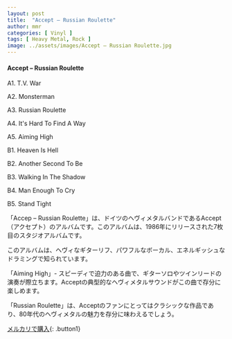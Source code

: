 ```yaml
---
layout: post
title:  "Accept – Russian Roulette"
author: mmr
categories: [ Vinyl ]
tags: [ Heavy Metal, Rock ]
image: ../assets/images/Accept – Russian Roulette.jpg
---
```


#### Accept – Russian Roulette

A1. T.V. War

A2. Monsterman

A3. Russian Roulette

A4. It's Hard To Find A Way

A5. Aiming High

B1. Heaven Is Hell

B2. Another Second To Be

B3. Walking In The Shadow

B4. Man Enough To Cry

B5. Stand Tight

「Accep – Russian Roulette」は、ドイツのヘヴィメタルバンドであるAccept（アクセプト）のアルバムです。このアルバムは、1986年にリリースされた7枚目のスタジオアルバムです。

このアルバムは、ヘヴィなギターリフ、パワフルなボーカル、エネルギッシュなドラミングで知られています。

「Aiming High」- スピーディで迫力のある曲で、ギターソロやツインリードの演奏が際立ちます。Acceptの典型的なヘヴィメタルサウンドがこの曲で存分に楽しめます。

「Russian Roulette」は、Acceptのファンにとってはクラシックな作品であり、80年代のヘヴィメタルの魅力を存分に味わえるでしょう。



[メルカリで購入](https://jp.mercari.com/item/m79383927346){: .button1}


